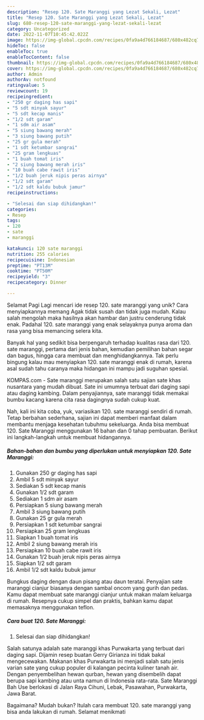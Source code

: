 ```yaml
---
description: "Resep 120. Sate Maranggi yang Lezat Sekali, Lezat"
title: "Resep 120. Sate Maranggi yang Lezat Sekali, Lezat"
slug: 680-resep-120-sate-maranggi-yang-lezat-sekali-lezat
category: Uncategorized
date: 2022-11-07T10:45:42.022Z
image: https://img-global.cpcdn.com/recipes/0fa9a4d766184687/680x482cq70/120-sate-maranggi-foto-resep-utama.jpg
hideToc: false
enableToc: true
enableTocContent: false
thumbnail: https://img-global.cpcdn.com/recipes/0fa9a4d766184687/680x482cq70/120-sate-maranggi-foto-resep-utama.jpg
cover: https://img-global.cpcdn.com/recipes/0fa9a4d766184687/680x482cq70/120-sate-maranggi-foto-resep-utama.jpg
author: Admin
authorAv: notfound
ratingvalue: 5
reviewcount: 19
recipeingredient:
- "250 gr daging has sapi"
- "5 sdt minyak sayur"
- "5 sdt kecap manis"
- "1/2 sdt garam"
- "1 sdm air asam"
- "5 siung bawang merah"
- "3 siung bawang putih"
- "25 gr gula merah"
- "1 sdt ketumbar sangrai"
- "25 gram lengkuas"
- "1 buah tomat iris"
- "2 siung bawang merah iris"
- "10 buah cabe rawit iris"
- "1/2 buah jeruk nipis peras airnya"
- "1/2 sdt garam"
- "1/2 sdt kaldu bubuk jamur"
recipeinstructions:

- "Selesai dan siap dihidangkan!"
categories:
- Resep
tags:
- 120
- sate
- maranggi

katakunci: 120 sate maranggi 
nutrition: 255 calories
recipecuisine: Indonesian
preptime: "PT13M"
cooktime: "PT50M"
recipeyield: "3"
recipecategory: Dinner

---
```



Selamat Pagi Lagi mencari ide resep 120. sate maranggi yang unik? Cara menyiapkannya memang Agak tidak susah dan tidak juga mudah. Kalau salah mengolah maka hasilnya akan hambar dan justru cenderung tidak enak. Padahal 120. sate maranggi yang enak selayaknya punya aroma dan rasa yang bisa memancing selera kita.


Banyak hal yang sedikit bisa berpengaruh terhadap kualitas rasa dari 120. sate maranggi, pertama dari jenis bahan, kemudian pemilihan bahan segar dan bagus, hingga cara membuat dan menghidangkannya. Tak perlu bingung kalau mau menyiapkan 120. sate maranggi enak di rumah, karena asal sudah tahu caranya maka hidangan ini mampu jadi suguhan spesial.

KOMPAS.com - Sate maranggi merupakan salah satu sajian sate khas nusantara yang mudah dibuat. Sate ini umumnya terbuat dari daging sapi atau daging kambing. Dalam penyajiannya, sate maranggi tidak memakai bumbu kacang karena cita rasa dagingnya sudah cukup kuat.


Nah, kali ini kita coba, yuk, variasikan 120. sate maranggi sendiri di rumah. Tetap berbahan sederhana, sajian ini dapat memberi manfaat dalam membantu menjaga kesehatan tubuhmu sekeluarga. Anda bisa membuat 120. Sate Maranggi menggunakan 16 bahan dan 0 tahap pembuatan. Berikut ini langkah-langkah untuk membuat hidangannya.

<!--inarticleads1-->

##### Bahan-bahan dan bumbu yang diperlukan untuk menyiapkan 120. Sate Maranggi:

1. Gunakan 250 gr daging has sapi
1. Ambil 5 sdt minyak sayur
1. Sediakan 5 sdt kecap manis
1. Gunakan 1/2 sdt garam
1. Sediakan 1 sdm air asam
1. Persiapkan 5 siung bawang merah
1. Ambil 3 siung bawang putih
1. Gunakan 25 gr gula merah
1. Persiapkan 1 sdt ketumbar sangrai
1. Persiapkan 25 gram lengkuas
1. Siapkan 1 buah tomat iris
1. Ambil 2 siung bawang merah iris
1. Persiapkan 10 buah cabe rawit iris
1. Gunakan 1/2 buah jeruk nipis peras airnya
1. Siapkan 1/2 sdt garam
1. Ambil 1/2 sdt kaldu bubuk jamur


Bungkus daging dengan daun pisang atau daun teratai. Penyajian sate maranggi cianjur biasanya dengan sambal oncom yang gurih dan pedas. Kamu dapat membuat sate maranggi cianjur untuk makan malam keluarga di rumah. Resepnya cukup simpel dan praktis, bahkan kamu dapat memasaknya menggunakan teflon. 

<!--inarticleads2-->

##### Cara buat 120. Sate Maranggi:


1. Selesai dan siap dihidangkan!

Salah satunya adalah sate maranggi khas Purwakarta yang terbuat dari daging sapi. Dijamin resep buatan Gerry Girianza ini tidak bakal mengecewakan. Makanan khas Purwakarta ini menjadi salah satu jenis varian sate yang cukup populer di kalangan pecinta kuliner tanah air. Dengan penyembelihan hewan qurban, hewan yang disembelih dapat berupa sapi kambing atau unta namun di Indonesia rata-rata. Sate Maranggi Bah Use berlokasi di Jalan Raya Cihuni, Lebak, Pasawahan, Purwakarta, Jawa Barat. 

Bagaimana? Mudah bukan? Itulah cara membuat 120. sate maranggi yang bisa anda lakukan di rumah. Selamat menikmati
